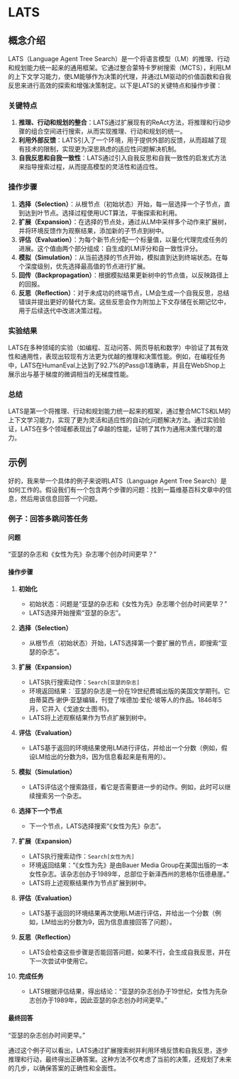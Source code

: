 # LATS

## 概念介绍
LATS（Language Agent Tree Search）是一个将语言模型（LM）的推理、行动和规划能力统一起来的通用框架。它通过整合蒙特卡罗树搜索（MCTS），利用LM的上下文学习能力，使LM能够作为决策的代理，并通过LM驱动的价值函数和自我反思来进行高效的探索和增强决策制定。以下是LATS的关键特点和操作步骤：

### 关键特点

1. **推理、行动和规划的整合**：LATS通过扩展现有的ReAct方法，将推理和行动步骤的组合空间进行搜索，从而实现推理、行动和规划的统一。
2. **利用外部反馈**：LATS引入了一个环境，用于提供外部的反馈，从而超越了现有技术的限制，实现更为深思熟虑的适应性问题解决机制。
3. **自我反思和自我一致性**：LATS通过引入自我反思和自我一致性的启发式方法来指导搜索过程，从而提高模型的灵活性和适应性。

### 操作步骤

1. **选择（Selection）**：从根节点（初始状态）开始，每一层选择一个子节点，直到达到叶节点。选择过程使用UCT算法，平衡探索和利用。
2. **扩展（Expansion）**：在选择的节点处，通过从LM中采样多个动作来扩展树，并将环境反馈作为观察结果，添加新的子节点到树中。
3. **评估（Evaluation）**：为每个新节点分配一个标量值，以量化代理完成任务的进展。这个值由两个部分组成：自生成的LM评分和自一致性评分。
4. **模拟（Simulation）**：从当前选择的节点开始，模拟直到达到终端状态。在每个深度级别，优先选择最高值的节点进行扩展。
5. **回传（Backpropagation）**：根据模拟结果更新树中的节点值，以反映路径上的回报。
6. **反思（Reflection）**：对于未成功的终端节点，LM会生成一个自我反思，总结错误并提出更好的替代方案。这些反思会作为附加上下文存储在长期记忆中，用于后续迭代中改进决策过程。

### 实验结果

LATS在多种领域的实验（如编程、互动问答、网页导航和数学）中验证了其有效性和通用性，表现出较现有方法更为优越的推理和决策性能。例如，在编程任务中，LATS在HumanEval上达到了92.7%的Pass@1准确率，并且在WebShop上展示出与基于梯度的微调相当的无梯度性能。

### 总结

LATS是第一个将推理、行动和规划能力统一起来的框架，通过整合MCTS和LM的上下文学习能力，实现了更为灵活和适应性的自动化问题解决方法。通过实验验证，LATS在多个领域都表现出了卓越的性能，证明了其作为通用决策代理的潜力。



## 示例

好的，我来举一个具体的例子来说明LATS（Language Agent Tree Search）是如何工作的。假设我们有一个包含两个步骤的问题：找到一篇维基百科文章中的信息，然后用该信息回答一个问题。

### 例子：回答多跳问答任务

#### 问题
“亚瑟的杂志和《女性为先》杂志哪个创办时间更早？”

#### 操作步骤

1. **初始化**
   - 初始状态：问题是“亚瑟的杂志和《女性为先》杂志哪个创办时间更早？”
   - LATS选择开始搜索“亚瑟的杂志”。

2. **选择（Selection）**
   - 从根节点（初始状态）开始，LATS选择第一个要扩展的节点，即搜索“亚瑟的杂志”。

3. **扩展（Expansion）**
   - LATS执行搜索动作：`Search[亚瑟的杂志]`
   - 环境返回结果：`亚瑟的杂志是一份在19世纪费城出版的美国文学期刊。它由蒂莫西·谢伊·亚瑟编辑，刊登了埃德加·爱伦·坡等人的作品。1846年5月，它并入《戈迪女士图书》。
   - LATS将上述观察结果作为节点扩展到树中。

4. **评估（Evaluation）**
   - LATS基于返回的环境结果使用LM进行评估，并给出一个分数（例如，假设LM给出的分数为8，因为信息看起来是有用的）。

5. **模拟（Simulation）**
   - LATS评估这个搜索路径，看它是否需要进一步的动作。例如，此时可以继续搜索另一个杂志。

6. **选择下一个节点**
   - 下一个节点，LATS选择搜索“《女性为先》杂志”。

7. **扩展（Expansion）**
   - LATS执行搜索动作：`Search[女性为先]`
   - 环境返回结果：“《女性为先》是由Bauer Media Group在美国出版的一本女性杂志。该杂志创办于1989年，总部位于新泽西州的恩格尔伍德悬崖。”
   - LATS将上述观察结果作为节点扩展到树中。

8. **评估（Evaluation）**
   - LATS基于返回的环境结果再次使用LM进行评估，并给出一个分数（例如，LM给出的分数为9，因为信息直接回答了问题）。

9. **反思（Reflection）**
   - LATS会检查这些步骤是否能回答问题，如果不行，会生成自我反思，并在下一次尝试中使用它。

10. **完成任务**
    - LATS根据评估结果，得出结论：“亚瑟的杂志创办于19世纪，女性为先杂志创办于1989年，因此亚瑟的杂志创办时间更早。”

#### 最终回答
“亚瑟的杂志创办时间更早。”

通过这个例子可以看出，LATS通过扩展搜索树并利用环境反馈和自我反思，逐步推理和行动，最终得出正确答案。这种方法不仅考虑了当前的决策，还规划了未来的几步，以确保答案的正确性和全面性。

